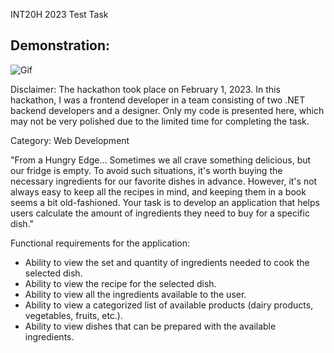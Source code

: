 INT20H 2023 Test Task

## Demonstration:

![Gif](https://github.com/KIBINNANEKO/react-hakaton-fridge/blob/main/src/assets/demonstration.gif)

Disclaimer:
The hackathon took place on February 1, 2023. In this hackathon, I was a frontend developer in a team consisting of two .NET backend developers and a designer. Only my code is presented here, which may not be very polished due to the limited time for completing the task.

Category: Web Development

"From a Hungry Edge...
Sometimes we all crave something delicious, but our fridge is empty. To avoid such situations, it's worth buying the necessary ingredients for our favorite dishes in advance. However, it's not always easy to keep all the recipes in mind, and keeping them in a book seems a bit old-fashioned. Your task is to develop an application that helps users calculate the amount of ingredients they need to buy for a specific dish."

Functional requirements for the application:

- Ability to view the set and quantity of ingredients needed to cook the selected dish.
- Ability to view the recipe for the selected dish.
- Ability to view all the ingredients available to the user.
- Ability to view a categorized list of available products (dairy products, vegetables, fruits, etc.).
- Ability to view dishes that can be prepared with the available ingredients.
